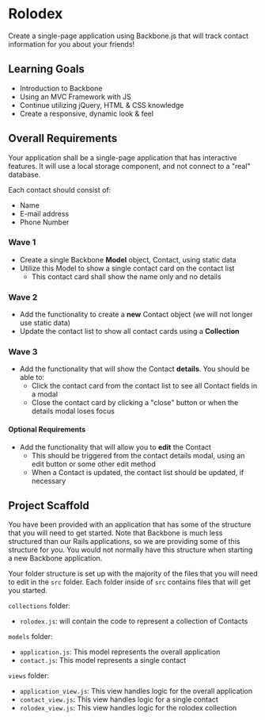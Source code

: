 # Rolodex
Create a single-page application using Backbone.js that will track contact information for you about your friends!

## Learning Goals
- Introduction to Backbone
- Using an MVC Framework with JS
- Continue utilizing jQuery, HTML & CSS knowledge
- Create a responsive, dynamic look & feel

## Overall Requirements
Your application shall be a single-page application that has interactive features. It will use a local storage component, and not connect to a "real" database.

Each contact should consist of:
- Name
- E-mail address
- Phone Number

### Wave 1
- Create a single Backbone **Model** object, Contact, using static data
- Utilize this Model to show a single contact card on the contact list
  - This contact card shall show the name only and no details

### Wave 2
- Add the functionality to create a **new** Contact object (we will not longer use static data)
- Update the contact list to show all contact cards using a **Collection**

### Wave 3
- Add the functionality that will show the Contact **details**. You should be able to:
  - Click the contact card from the contact list to see all Contact fields in a modal
  - Close the contact card by clicking a "close" button or when the details modal loses focus

#### Optional Requirements
- Add the functionality that will allow you to **edit** the Contact
  - This should be triggered from the contact details modal, using an edit button or some other edit method
  - When a Contact is updated, the contact list should be updated, if necessary

## Project Scaffold
You have been provided with an application that has some of the structure that you will need to get started. Note that Backbone is much less structured than our Rails applications, so we are providing some of this structure for you. You would not normally have this structure when starting a new Backbone application.

Your folder structure is set up with the majority of the files that you will need to edit in the `src` folder. Each folder inside of `src` contains files that will get you started.

`collections` folder: 
- `rolodex.js`: will contain the code to represent a collection of Contacts

`models` folder:
- `application.js`: This model represents the overall application
- `contact.js`: This model represents a single contact

`views` folder:
- `application_view.js`: This view handles logic for the overall application
- `contact_view.js`: This view handles logic for a single contact
- `rolodex_view.js`: This view handles logic for the rolodex collection
